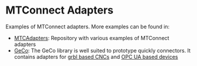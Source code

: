 # MTConnect Adapters
Examples of MTConnect adapters. More examples can be found in:
- [MTCAdapters](https://github.com/Demo-Smart-Factory-Concordia-University/MTCAdapters): Repository with various examples of MTConnect adapters
- [GeCo](https://github.com/EGE-Group-Concordia-University/geco): The GeCo library is well suited to prototype quickly connectors. It contains adapters for [grbl based CNCs](https://github.com/EGE-Group-Concordia-University/geco/tree/main/src/gecoPkg/gecoMTConnectPkg) and [OPC UA based devices](https://github.com/EGE-Group-Concordia-University/geco/tree/main/src/gecoPkg/gecoOPCUAPkg)
